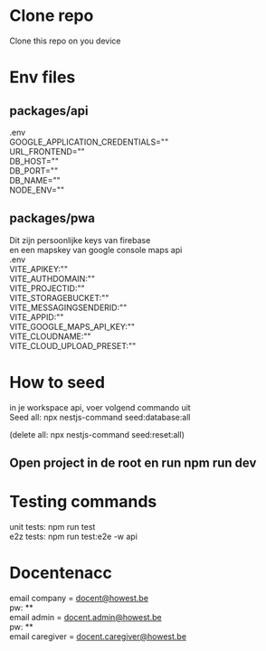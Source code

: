 # Clone repo <br />
Clone this repo on you device <br />

# Env files<br />
## packages/api <br />
 .env<br />
 GOOGLE_APPLICATION_CREDENTIALS=""<br />
 URL_FRONTEND=""<br />
 DB_HOST=""<br />
 DB_PORT=""<br />
 DB_NAME=""<br />
 NODE_ENV=""<br />

## packages/pwa
 Dit zijn persoonlijke keys van firebase<br />
 en een mapskey van google console maps api<br />
 .env<br />
 VITE_APIKEY:""<br />
 VITE_AUTHDOMAIN:""<br />
 VITE_PROJECTID:""<br />
 VITE_STORAGEBUCKET:""<br />
 VITE_MESSAGINGSENDERID:""<br />
 VITE_APPID:""<br />
 VITE_GOOGLE_MAPS_API_KEY:""<br />
 VITE_CLOUDNAME:""<br />
 VITE_CLOUD_UPLOAD_PRESET:""<br />


# How to seed<br />

 in je workspace api, voer volgend commando uit<br />
 Seed all: npx nestjs-command seed:database:all<br />

 (delete all: npx nestjs-command seed:reset:all)<br />


## Open project in de root en run npm run dev<br />


# Testing commands<br />
unit tests: npm run test<br />
e2z tests: npm run test:e2e -w api<br />

# Docentenacc<br />
email company = docent@howest.be<br />
pw: **<br />
email admin = docent.admin@howest.be<br />
pw: ** <br />
email caregiver = docent.caregiver@howest.be <br />
